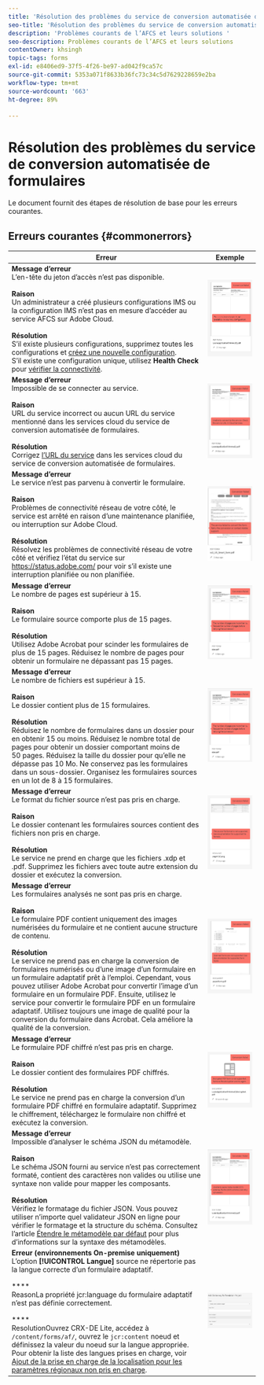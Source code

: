 ```yaml
---
title: 'Résolution des problèmes du service de conversion automatisée de formulaires '
seo-title: 'Résolution des problèmes du service de conversion automatisée de formulaires (AFCS) '
description: 'Problèmes courants de l’AFCS et leurs solutions '
seo-description: Problèmes courants de l’AFCS et leurs solutions
contentOwner: khsingh
topic-tags: forms
exl-id: e8406ed9-37f5-4f26-be97-ad042f9ca57c
source-git-commit: 5353a071f8633b36fc73c34c5d7629228659e2ba
workflow-type: tm+mt
source-wordcount: '663'
ht-degree: 89%

---
```


# Résolution des problèmes du service de conversion automatisée de formulaires

Le document fournit des étapes de résolution de base pour les erreurs courantes.

<!--The article provides information on installation, configuration and administration issues that may arise in an Automated Forms Conversion Service production environment. -->

## Erreurs courantes {#commonerrors}

| Erreur | Exemple |
|--- |--- |
| **Message d’erreur** <br> L’en-tête du jeton d’accès n’est pas disponible. <br><br> **Raison** <br> Un administrateur a créé plusieurs configurations IMS ou la configuration IMS n’est pas en mesure d’accéder au service AFCS sur Adobe Cloud. <br><br>**Résolution** <br> S’il existe plusieurs configurations, supprimez toutes les configurations et [créez une nouvelle configuration](configure-service.md#obtainpubliccertificates). <br> S’il existe une configuration unique, utilisez **Health Check** pour [vérifier la connectivité](configure-service.md#createintegrationoption). | ![L’en-tête du jeton d’accès n’est pas disponible](assets/invalid-ims-configurations.png) |
| **Message d’erreur** <br> Impossible de se connecter au service.  <br><br>**Raison** <br> URL du service incorrect ou aucun URL du service mentionné dans les services cloud du service de conversion automatisée de formulaires. <br><br>**Résolution** <br> Corrigez [l’URL du service](configure-service.md#configure-the-cloud-service) dans les services cloud du service de conversion automatisée de formulaires. | ![Impossible de se connecter au service.](assets/wrong-service-url-configured.png) |
| **Message d’erreur** <br> Le service n’est pas parvenu à convertir le formulaire.  <br><br>**Raison** <br> Problèmes de connectivité réseau de votre côté, le service est arrêté en raison d’une maintenance planifiée, ou interruption sur Adobe Cloud. <br><br>**Résolution** <br> Résolvez les problèmes de connectivité réseau de votre côté et vérifiez l’état du service sur https://status.adobe.com/ pour voir s’il existe une interruption planifiée ou non planifiée. | ![Impossible de se connecter au service.](assets/conversion-failure.png) |
| **Message d’erreur** <br> Le nombre de pages est supérieur à 15.  <br><br>**Raison** <br> Le formulaire source comporte plus de 15 pages.  <br><br>**Résolution** <br> Utilisez Adobe Acrobat pour scinder les formulaires de plus de 15 pages. Réduisez le nombre de pages pour obtenir un formulaire ne dépassant pas 15 pages. | ![Impossible de se connecter au service.](assets/number-of-pages.png) |
| **Message d’erreur** <br> Le nombre de fichiers est supérieur à 15.  <br><br>**Raison** <br>  Le dossier contient plus de 15 formulaires. <br><br>**Résolution** <br> Réduisez le nombre de formulaires dans un dossier pour en obtenir 15 ou moins. Réduisez le nombre total de pages pour obtenir un dossier comportant moins de 50 pages. Réduisez la taille du dossier pour qu’elle ne dépasse pas 10 Mo. Ne conservez pas les formulaires dans un sous-dossier. Organisez les formulaires sources en un lot de 8 à 15 formulaires. | ![Impossible de se connecter au service.](assets/number-of-pages.png) |
| **Message d’erreur** <br> Le format du fichier source n’est pas pris en charge.  <br><br>**Raison** <br> Le dossier contenant les formulaires sources contient des fichiers non pris en charge. <br><br>**Résolution** <br> Le service ne prend en charge que les fichiers .xdp et .pdf. Supprimez les fichiers avec toute autre extension du dossier et exécutez la conversion. | ![Impossible de se connecter au service.](assets/unsupported-file-formats.png) |
| **Message d’erreur** <br> Les formulaires analysés ne sont pas pris en charge.  <br><br>**Raison** <br> Le formulaire PDF contient uniquement des images numérisées du formulaire et ne contient aucune structure de contenu. <br><br>**Résolution** <br> Le service ne prend pas en charge la conversion de formulaires numérisés ou d’une image d’un formulaire en un formulaire adaptatif prêt à l’emploi. Cependant, vous pouvez utiliser Adobe Acrobat pour convertir l’image d’un formulaire en un formulaire PDF. Ensuite, utilisez le service pour convertir le formulaire PDF en un formulaire adaptatif. Utilisez toujours une image de qualité pour la conversion du formulaire dans Acrobat. Cela améliore la qualité de la conversion. | ![Impossible de se connecter au service.](assets/scanned-forms-error.png) |
| **Message d’erreur** <br> Le formulaire PDF chiffré n’est pas pris en charge.  <br><br>**Raison** <br> Le dossier contient des formulaires PDF chiffrés. <br><br>**Résolution** <br> Le service ne prend pas en charge la conversion d’un formulaire PDF chiffré en formulaire adaptatif. Supprimez le chiffrement, téléchargez le formulaire non chiffré et exécutez la conversion. | ![Impossible de se connecter au service.](assets/secured-pdf-form.png) |
| **Message d’erreur** <br> Impossible d’analyser le schéma JSON du métamodèle.  <br><br>**Raison** <br> Le schéma JSON fourni au service n’est pas correctement formaté, contient des caractères non valides ou utilise une syntaxe non valide pour mapper les composants.  <br><br>**Résolution** <br> Vérifiez le formatage du fichier JSON. Vous pouvez utiliser n’importe quel validateur JSON en ligne pour vérifier le formatage et la structure du schéma. Consultez l’article [Étendre le métamodèle par défaut](extending-the-default-meta-model.md) pour plus d’informations sur la syntaxe des métamodèles. | ![Impossible de se connecter au service.](assets/invalid-meta-model-schema.png) |
| **Erreur (environnements On-premise uniquement)** <br> L’option  **[!UICONTROL Langue]** source ne répertorie pas la langue correcte d’un formulaire adaptatif. <br><br>**** <br> ReasonLa propriété jcr:language du formulaire adaptatif n’est pas définie correctement.  <br><br>**** <br> ResolutionOuvrez CRX-DE Lite, accédez à  `/content/forms/af/`, ouvrez le  `jcr:content` noeud et définissez la valeur du noeud sur la langue appropriée. Pour obtenir la liste des langues prises en charge, voir [Ajout de la prise en charge de la localisation pour les paramètres régionaux non pris en charge](https://experienceleague.adobe.com/docs/experience-manager-65/forms/manage-administer-aem-forms/supporting-new-language-localization.html#add-localization-support-for-non-supported-locales). | ![Impossible de se connecter au service.](assets/aem-forms-translation-project-language-unavailable.png) |

<!--

<table>
<thead>
<tr>
<th>Error</th>
<th>Example</th>
</tr>
</thead>
<tbody>
<tr>
<td><strong>Error Message</strong> <p> The access token header is not available. </p><br><strong>Reason</strong> <br> An administrator has created multiple IMS configurations or IMS configuration is not able to reach AFCS service on Adobe Cloud. <br><br><strong>Resolution</strong> <br> If there are multiple configurations, delete all the configurations and <a href="configure-service.md#obtainpubliccertificates">create a new configuration</a>. <br> If there is a single configuration, use <strong> Health Check </strong> to <a href="configure-service.md#createintegrationoption">check connectivity</a>.</td>
<td><img alt="The access token header is not available" src="assets/invalid-ims-configuration.png" /></td>
</tr>
<tr>
<td><strong>Error Message</strong> <br> Unable to connect to the service.  <br><br><strong>Reason</strong> <br> Incorrect service URL or no service URL is mentioned in Automated Forms Conversion Service cloud services. <br><br><strong>Resolution</strong> <br> Correct <a href="configure-service.md#configure-the-cloud-service">Service URL</a> in Automated Forms Conversion Service Cloud services.</td>
<td><img alt="Unable to connect to the service." src="assets/wrong-endpoint-configured.png" /></td>
</tr>
<tr>
<td><strong>Error Message</strong> <br> The service failed to convert the form.  <br><br><strong>Reason</strong> <br> Network connectivity issues at your end, the service is down due to scheduled maintenance, or outage on Adobe Cloud. <br><br><strong>Resolution</strong> <br> Resolve network connectivity issues at your end and check the status of the service on <a href="https://status.adobe.com/">https://status.adobe.com/</a> for a planned or unplanned outage.</td>
<td><img alt="The service failed to convert the form." src="assets/service-failure.png" /></td>
</tr>
<tr>
<td><strong>Error Message</strong> <br> The number of pages is more than 15.  <br><br><strong>Reason</strong> <br> The source form is more than 15 pages long.  <br><br><strong>Resolution</strong> <br> Use Adobe Acrobat to split forms with more than 15 pages. Bring the number of pages in a form to less than 15.</td>
<td><img alt="The number of pages is more than 15." src="assets/number-of-pages.png" /></td>
</tr>
<tr>
<td><strong>Error Message</strong> <br> The number of files is more than 15.  <br><br><strong>Reason</strong> <br>  The folder contains more than 15 forms. <br><br><strong>Resolution</strong> <br> Bring the number of forms in a folder to less than or equal to 15. Bring the total number of pages in a folder less than 50. Bring the size of the folder to less than 10 MB. Do not keep forms in a sub-folder. Organize source forms into a batch of 8-15 forms.</td>
<td><img alt="The number of files is more than 15." src="assets/number-of-pages.png" /></td>
</tr>
<tr>
<td><strong>Error Message</strong> <br> The source file format is not supported.  <br><br><strong>Reason</strong> <br> The folder containing source forms have some unsupported files. <br><br><strong>Resolution</strong> <br> The service supports only .xdp and .pdf files. Remove files with any other extension from the folder and run the conversion.</td>
<td><img alt="The source file format is not supported." src="assets/unsupported-file-formats.png" /></td>
</tr>
<tr>
<td><strong>Error Message</strong> <br> Scanned forms are not supported.  <br><br><strong>Reason</strong> <br> The PDF form contains only scanned images of the form and contains no content structure. <br><br><strong>Resolution</strong> <br> The service does not support converting scanned forms or an image of a form to an adaptive out-of-the-box. However, you use Adobe Acrobat to convert the image of a form to a PDF Form. Then, use the service to convert the PDF Form to an adaptive form. Always use a high-quality image of the form for conversion in Acrobat. It improves the quality of the conversion.</td>
<td><img alt="Scanned forms are not supported." src="assets/scanned-forms-error.png" /></td>
</tr>
<tr>
<td><strong>Error Message</strong> <br> Encrypted PDF form is not supported.  <br><br><strong>Reason</strong> <br> The folder contains encrypted PDF forms. <br><br><strong>Resolution</strong> <br> The service does not support converting an encrypted PDF form to an adaptive form. Remove the encryption, upload the non-encrypted form, and run the conversion.</td>
<td><img alt="Encrypted PDF form is not supported." src="assets/secured-pdf-form.png" /></td>
</tr>
<tr>
<td><strong>Error Message</strong> <br> Unable to parse meta-model JSON schema.  <br><br><strong>Reason</strong> <br> The JSON schema supplied to the service is not properly formatted, contains invalid characters, or uses invalid syntax to map components.  <br><br><strong>Resolution</strong> <br> Check the formatting of the JSON file. You can use any online JSON validator to check the formatting and structure of the schema. See, <a href="extending-the-default-meta-model.md">Extend the default meta-model</a> article for information on meta-model syntax.</td>
<td><img alt="Unable to parse meta-model JSON schema" src="assets/invalid-meta-model-schema.png" /></td>
</tr>
</tbody>
</table>
-->
